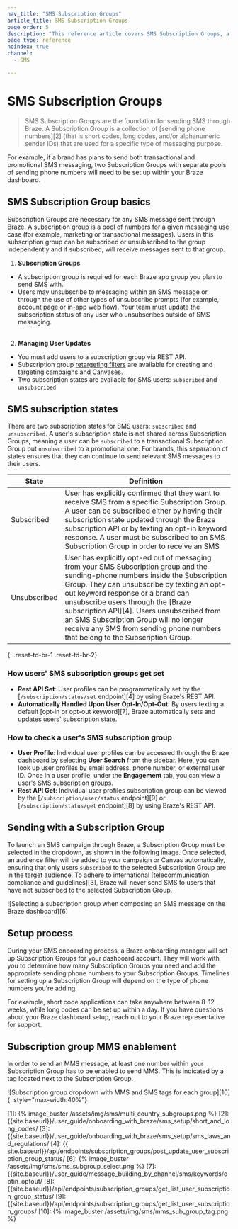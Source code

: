 ```yaml
---
nav_title: "SMS Subscription Groups"
article_title: SMS Subscription Groups
page_order: 5
description: "This reference article covers SMS Subscription Groups, a collection of sending phone numbers that are used for a specific type of messaging."
page_type: reference
noindex: true
channel:
  - SMS

---
```


# SMS Subscription Groups

> SMS Subscription Groups are the foundation for sending SMS through Braze. A Subscription Group is a collection of [sending phone numbers][2] (that is short codes, long codes, and/or alphanumeric sender IDs) that are used for a specific type of messaging purpose.

For example, if a brand has plans to send both transactional and promotional SMS messaging, two Subscription Groups with separate pools of sending phone numbers will need to be set up within your Braze dashboard.

## SMS Subscription Group basics

Subscription Groups are necessary for any SMS message sent through Braze. A subscription group is a pool of numbers for a given messaging use case (for example, marketing or transactional messages). Users in this subscription group can be subscribed or unsubscribed to the group independently and if subscribed, will receive messages sent to that group.

1. **Subscription Groups**
- A subscription group is required for each Braze app group you plan to send SMS with. 
- Users may unsubscribe to messaging within an SMS message or through the use of other types of unsubscribe prompts (for example, account page or in-app web flow). Your team must update the subscription status of any user who unsubscribes outside of SMS messaging.<br><br>
2. **Managing User Updates**
- You must add users to a subscription group via REST API.
- Subscription group [retargeting filters]({{site.baseurl}}/user_guide/message_building_by_channel/sms/campaign/retargeting/) are available for creating and targeting campaigns and Canvases.
- Two subscription states are available for SMS users: `subscribed` and `unsubscribed`

## SMS subscription states

There are two subscription states for SMS users: `subscribed` and `unsubscribed`. A user's subscription state is not shared across Subscription Groups, meaning a user can be `subscribed` to a transactional Subscription Group but `unsubscribed` to a promotional one. For brands, this separation of states ensures that they can continue to send relevant SMS messages to their users.

| State | Definition |
| --------- | ---------- |
| Subscribed | User has explicitly confirmed that they want to receive SMS from a specific Subscription Group. A user can be subscribed either by having their subscription state updated through the Braze subscription API or by texting an opt-in keyword response. A user must be subscribed to an SMS Subscription Group in order to receive an SMS |
| Unsubscribed | User has explicitly opt-ed out of messaging from your SMS Subscription group and the sending-phone numbers inside the Subscription Group. They can unsubscribe by texting an opt-out keyword response or a brand can unsubscribe users through the [Braze subscription API][4]. Users unsubscribed from an SMS Subscription Group will no longer receive any SMS from sending phone numbers that belong to the Subscription Group.|
{: .reset-td-br-1 .reset-td-br-2}

### How users' SMS subscription groups get set

- **Rest API Set**: User profiles can be programmatically set by the [`/subscription/status/set` endpoint][4] by using Braze's REST API.
- **Automatically Handled Upon User Opt-In/Opt-Out**: By users texting a default [opt-in or opt-out keyword][7], Braze automatically sets and updates users' subscription state.

### How to check a user's SMS subscription group

- **User Profile**: Individual user profiles can be accessed through the Braze dashboard by selecting **User Search** from the sidebar. Here, you can look up user profiles by email address, phone number, or external user ID. Once in a user profile, under the **Engagement** tab, you can view a user's SMS subscription groups. 
- **Rest API Get**: Individual user profiles subscription group can be viewed by the [`/subscription/user/status` endpoint][9] or [`/subscription/status/get` endpoint][8] by using Braze's REST API. 

## Sending with a Subscription Group

To launch an SMS campaign through Braze, a Subscription Group must be selected in the dropdown, as shown in the following image. Once selected, an audience filter will be added to your campaign or Canvas automatically, ensuring that only users `subscribed` to the selected Subscription Group are in the target audience. To adhere to international [telecommunication compliance and guidelines][3], Braze will never send SMS to users that have not subscribed to the selected Subscription Group.  

![Selecting a subscription group when composing an SMS message on the Braze dashboard][6]

## Setup process

During your SMS onboarding process, a Braze onboarding manager will set up Subscription Groups for your dashboard account. They will work with you to determine how many Subscription Groups you need and add the appropriate sending phone numbers to your Subscription Groups. Timelines for setting up a Subscription Group will depend on the type of phone numbers you're adding. 

For example, short code applications can take anywhere between 8-12 weeks, while long codes can be set up within a day. If you have questions about your Braze dashboard setup, reach out to your Braze representative for support.  

## Subscription group MMS enablement

In order to send an MMS message, at least one number within your Subscription Group has to be enabled to send MMS. This is indicated by a tag located next to the Subscription Group.

![Subscription group dropdown with MMS and SMS tags for each group][10]{: style="max-width:40%"}

[1]: {% image_buster /assets/img/sms/multi_country_subgroups.png %}
[2]: {{site.baseurl}}/user_guide/onboarding_with_braze/sms_setup/short_and_long_codes/
[3]: {{site.baseurl}}/user_guide/onboarding_with_braze/sms_setup/sms_laws_and_regulations/
[4]: {{ site.baseurl}}/api/endpoints/subscription_groups/post_update_user_subscription_group_status/
[6]: {% image_buster /assets/img/sms/sms_subgroup_select.png %}
[7]: {{site.baseurl}}/user_guide/message_building_by_channel/sms/keywords/optin_optout/
[8]: {{site.baseurl}}/api/endpoints/subscription_groups/get_list_user_subscription_group_status/
[9]: {{site.baseurl}}/api/endpoints/subscription_groups/get_list_user_subscription_groups/
[10]: {% image_buster /assets/img/sms/mms_sub_group_tag.png %}

